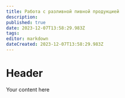 ```yaml
---
title: Работа с разливной пивной продукцией
description: 
published: true
date: 2023-12-07T13:58:29.983Z
tags: 
editor: markdown
dateCreated: 2023-12-07T13:58:29.983Z
---
```


# Header
Your content here